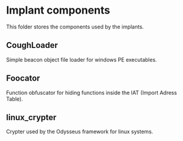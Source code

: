 # Implant components
This folder stores the components used by the implants.

## CoughLoader
Simple beacon object file loader for windows PE executables.

## Foocator
Function obfuscator for hiding functions inside the IAT (Import Adress Table).

## linux_crypter
Crypter used by the Odysseus framework for linux systems.
